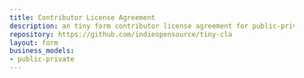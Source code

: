 ```yaml
---
title: Contributor License Agreement
description: an tiny form contributor license agreement for public-private licensing projects
repository: https://github.com/indieopensource/tiny-cla
layout: form
business_models:
- public-private
---
```


